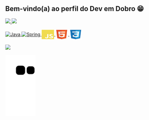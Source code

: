 ## Bem-vindo(a) ao perfil do Dev em Dobro 😁

 <div>
 <a href="https://github.com/FernandoOlive1ra">
  <img height="180em" src="https://github-readme-stats.vercel.app/api?username=FernandoOlive1ra&show_icons=true&theme=tokyonight&include_all_commits=true&count_private=true"/>
 <img height="180em" src="https://github-readme-stats.vercel.app/api/top-langs/?username=FernandoOlive1ra&layout=compact&langs_count=6&theme=tokyonight"/>
</div>
<div style="display: inline_block"><br>
  <img align="center" alt="Java" height="50" width="40"  src="https://cdn.jsdelivr.net/gh/devicons/devicon/icons/java/java-original-wordmark.svg">
  <img align="center" alt="Spring" height="50" width="40"  src="https://cdn.jsdelivr.net/gh/devicons/devicon/icons/spring/spring-original-wordmark.svg">
  <img align="center" alt="Js" height="30" width="40" src="https://raw.githubusercontent.com/devicons/devicon/master/icons/javascript/javascript-plain.svg">
  <img align="center" alt="HTML" height="30" width="40" src="https://raw.githubusercontent.com/devicons/devicon/master/icons/html5/html5-original.svg">
  <img align="center" alt="CSS" height="30" width="40" src="https://raw.githubusercontent.com/devicons/devicon/master/icons/css3/css3-original.svg">
</div>
 
 <br>
 
<div> 
 <a href="https://www.linkedin.com/in/fernando-oliveira-72b932186/" target="_blank"><img src="https://img.shields.io/badge/-LinkedIn-%230077B5?style=for-the-badge&logo=linkedin&logoColor=white" target="_blank"></a>
 
  ![Snake animation](https://github.com/FernandoOlive1ra/FernandoOlive1ra/blob/output/github-contribution-grid-snake.svg)

</div>
  
 
